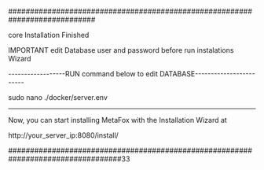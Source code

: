 ############################################################################

core Installation Finished 

IMPORTANT   edit Database user and password before run instalations Wizard

------------------RUN command below to edit DATABASE------------------------

sudo nano ./docker/server.env

---------------------------------------------------------------------------- 

Now, you can start installing MetaFox with the Installation Wizard at 

http://your_server_ip:8080/install/





##################################################################################33
